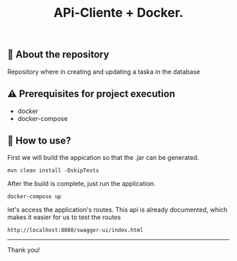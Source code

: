 <br>
<h1 align="center">
APi-Cliente + Docker.
</h1>
<br>

## 💬 About the repository

Repository where in creating and updating a taska in the database
## ⚠ Prerequisites for project execution

* docker
* docker-compose

## 📌 How to use?
First we will build the appication so that the .jar can be generated.
```
mvn clean install -DskipTests
```
After the build is complete, just run the application. 
```
docker-compose up
```
let's access the application's routes. This api is already documented, which makes it easier for us to test the routes
```
http://localhost:8080/swagger-ui/index.html
```


---
Thank you!